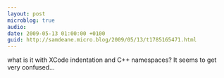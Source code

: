 ```yaml
---
layout: post
microblog: true
audio: 
date: 2009-05-13 01:00:00 +0100
guid: http://samdeane.micro.blog/2009/05/13/t1785165471.html
---
```

what is it with XCode indentation and C++ namespaces? It seems to get very confused...
